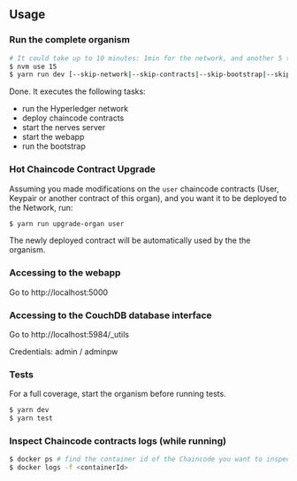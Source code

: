 ## Usage

### Run the complete organism

```bash
# It could take up to 10 minutes: 1min for the network, and another 5 to 10min for contracts.
$ nvm use 15
$ yarn run dev [--skip-network|--skip-contracts|--skip-bootstrap|--skip-nerves|--skip-webapp]
``` 

Done.
It executes the following tasks:
- run the Hyperledger network
- deploy chaincode contracts
- start the nerves server
- start the webapp
- run the bootstrap

### Hot Chaincode Contract Upgrade

Assuming you made modifications on the `user` chaincode contracts (User, Keypair or another contract of this organ), and you want it to be deployed to the Network, run:

```bash
$ yarn run upgrade-organ user
``` 

The newly deployed contract will be automatically used by the the organism.

### Accessing to the webapp

Go to http://localhost:5000

### Accessing to the CouchDB database interface

Go to http://localhost:5984/_utils

Credentials: admin / adminpw

### Tests

For a full coverage, start the organism before running tests.

```bash
$ yarn dev
$ yarn test
```

### Inspect Chaincode contracts logs (while running)

```bash
$ docker ps # find the container id of the Chaincode you want to inspect
$ docker logs -f <containerId>
```
